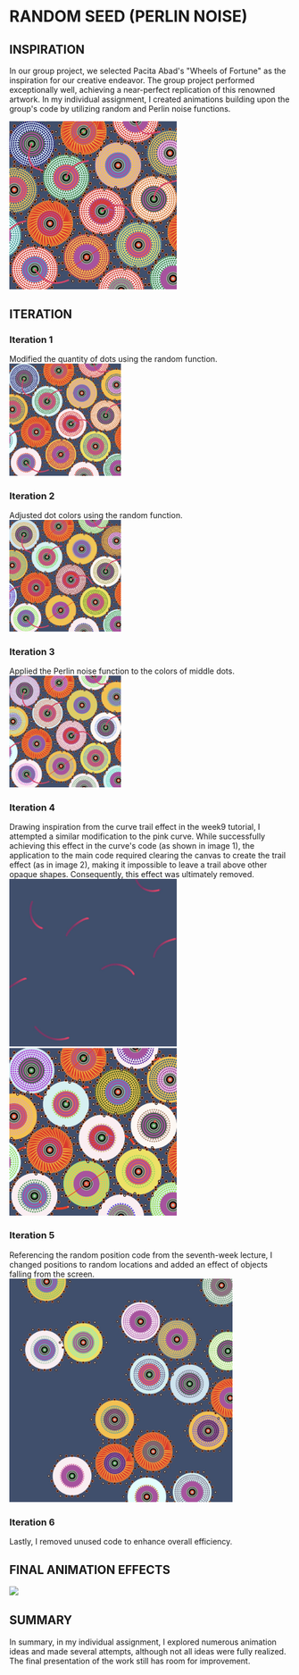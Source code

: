 # RANDOM SEED (PERLIN NOISE)

## INSPIRATION

In our group project, we selected Pacita Abad's "Wheels of Fortune" as the inspiration for our creative endeavor. The group project performed exceptionally well, achieving a near-perfect replication of this renowned artwork. In my individual assignment, I created animations building upon the group's code by utilizing random and Perlin noise functions.

<img src="image/maincode.jpg" width="300"> <!-- 修改了图片的宽度 -->

## ITERATION

### Iteration 1
Modified the quantity of dots using the random function.
<img src="image/randomnumber.jpg" width="200"> <!-- 修改了图片的宽度 -->

### Iteration 2
Adjusted dot colors using the random function.
<img src="image/randomcolor.jpg" width="200"> <!-- 修改了图片的宽度 -->
  
### Iteration 3
Applied the Perlin noise function to the colors of middle dots.
<img src="image/noise.jpg" width="200"> <!-- 修改了图片的宽度 -->

### Iteration 4
Drawing inspiration from the curve trail effect in the week9 tutorial, I attempted a similar modification to the pink curve. While successfully achieving this effect in the curve's code (as shown in image 1), the application to the main code required clearing the canvas to create the trail effect (as in image 2), making it impossible to leave a trail above other opaque shapes. Consequently, this effect was ultimately removed.
<img src="image/curvedraw2.jpg" width="300"> <!-- 修改了图片的宽度 -->
<img src="image/curvedraw.jpg" width="300"> <!-- 修改了图片的宽度 -->

### Iteration 5
Referencing the random position code from the seventh-week lecture, I changed positions to random locations and added an effect of objects falling from the screen.
<img src="image/WechatIMG1219.jpg" width="400"> <!-- 修改了图片的宽度 -->

### Iteration 6
Lastly, I removed unused code to enhance overall efficiency.

## FINAL ANIMATION EFFECTS
<img src="image/gif.gif" width="400"> <!-- 修改了图片的宽度 -->

## SUMMARY

In summary, in my individual assignment, I explored numerous animation ideas and made several attempts, although not all ideas were fully realized. The final presentation of the work still has room for improvement.
